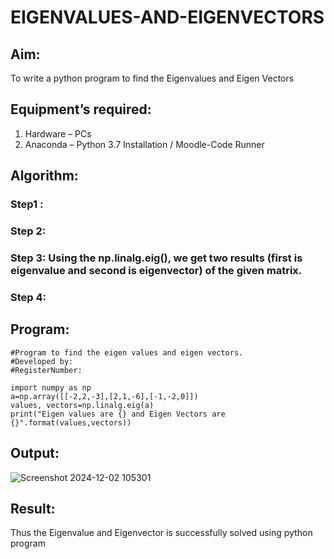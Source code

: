 # EIGENVALUES-AND-EIGENVECTORS
## Aim:
To write a python program to find the Eigenvalues and Eigen Vectors
## Equipment’s required:
1. 	Hardware – PCs
2. 	Anaconda – Python 3.7 Installation / Moodle-Code Runner
## Algorithm:
### Step1 : 
### Step 2: 
### Step 3: Using the np.linalg.eig(),  we get two results (first is eigenvalue and second is eigenvector) of the given matrix.
### Step 4: 

## Program:
```
#Program to find the eigen values and eigen vectors.
#Developed by: 
#RegisterNumber:

import numpy as np
a=np.array([[-2,2,-3],[2,1,-6],[-1,-2,0]])
values, vectors=np.linalg.eig(a)
print("Eigen values are {} and Eigen Vectors are {}".format(values,vectors))
```
## Output:
![Screenshot 2024-12-02 105301](https://github.com/user-attachments/assets/237e4ba1-b219-4327-8a42-ef81ca4ed70b)


## Result:
Thus the Eigenvalue and Eigenvector is successfully solved using python program
